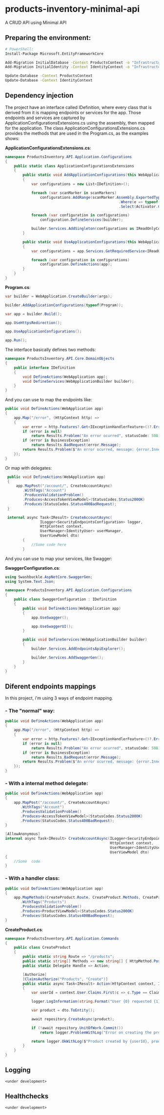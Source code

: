 # products-inventory-minimal-api
A CRUD API using Minimal API

## Preparing the environment:

```bash
# PowerShell:
Install-Package Microsoft.EntityFrameworkCore

Add-Migration InitialDatabase -Context ProductsContext -o "Infrastructure/Data/Migrations"
Add-Migration InitialIdentity -Context IdentityContext -o "Infrastructure/Identity/Migrations"

Update-Database -Context ProductsContext
Update-Database -Context IdentityContext
```

## Dependency injection

The project have an interface called IDefinition, where every class that is derived from it is mapping endpoints or services for the app.
Those endpoints and services are captured by ApplicationConfigurationsExtensions.cs using the assembly, then mapped for the application.
The class ApplicationConfigurationsExtensions.cs provides the methods that are used in the Program.cs, as the examples shows:

**ApplicationConfigurationsExtensions.cs**:
```cs
namespace ProductsInventory.API.Application.Configurations
{
    public static class ApplicationConfigurationsExtensions
    {
        public static void AddApplicationConfigurations(this WebApplicationBuilder builder, params Type[] scanMarkers)
        {
            var configurations = new List<IDefinition>();

            foreach (var scanMarker in scanMarkers)
                configurations.AddRange(scanMarker.Assembly.ExportedTypes
                                                    .Where(e => typeof(IDefinition).IsAssignableFrom(e) && e.BaseType is not null)
                                                    .Select(Activator.CreateInstance).Cast<IDefinition>());

            foreach (var configuration in configurations)
                configuration.DefineServices(builder);

            builder.Services.AddSingleton(configurations as IReadOnlyCollection<IDefinition>);
        }

        public static void UseApplicationConfigurations(this WebApplication app)
        {
            var configurations = app.Services.GetRequiredService<IReadOnlyCollection<IDefinition>>();

            foreach (var configuration in configurations)
                configuration.DefineActions(app);
        }
    }
}
```

**Program.cs**:

```cs
var builder = WebApplication.CreateBuilder(args);

builder.AddApplicationConfigurations(typeof(Program));

var app = builder.Build();

app.UseHttpsRedirection();

app.UseApplicationConfigurations();

app.Run();
```

The interface basically defines two methods:

```cs
namespace ProductsInventory.API.Core.DomainObjects
{
    public interface IDefinition
    {
        void DefineActions(WebApplication app);
        void DefineServices(WebApplicationBuilder builder);
    }
}
```

And you can use to map the endpoints like: 
```cs
public void DefineActions(WebApplication app)
{
    app.Map("/error", (HttpContext http) =>
    {
        var error = http.Features?.Get<IExceptionHandlerFeature>()?.Error;
        if (error is null)
            return Results.Problem("An error ocurred", statusCode: 500);
        if (error is BusinessException)
            return Results.BadRequest(error.Message);
        return Results.Problem($"An error ocurred, message: {error.InnerException?.Message ?? error.Message}", statusCode: 500);
    });
}
```

Or map with delegates:
```cs
 public void DefineActions(WebApplication app)
 {
     app.MapPost("/account/", CreateAccountAsync)
        .WithTags("Account")
        .ProducesValidationProblem()
        .Produces<AccessTokenViewModel>(StatusCodes.Status200OK)
        .Produces(StatusCodes.Status400BadRequest);
 }

 internal async Task<IResult> CreateAccountAsync(
                ILogger<SecurityEndpointsConfiguration> logger,
                HttpContext context, 
                UserManager<IdentityUser> userManager, 
                UserViewModel dto)
        {
            //Some code here
        }
```

And you can use to map your services, like Swagger:

**SwaggerConfiguration.cs**:
```cs
using Swashbuckle.AspNetCore.SwaggerGen;
using System.Text.Json;

namespace ProductsInventory.API.Application.Configurations
{
    public class SwaggerConfiguration : IDefinition
    {
        public void DefineActions(WebApplication app)
        {
            app.UseSwagger();

            app.UseSwaggerUI();
        }

        public void DefineServices(WebApplicationBuilder builder)
        {
            builder.Services.AddEndpointsApiExplorer();

            builder.Services.AddSwaggerGen();
        }
    }
}
```

## Diferent endpoints mappings

In this project, i'm using 3 ways of endpoint mapping.

### **- The "normal" way**:
```cs
public void DefineActions(WebApplication app)
{
    app.Map("/error", (HttpContext http) =>
    {
        var error = http.Features?.Get<IExceptionHandlerFeature>()?.Error;
        if (error is null)
            return Results.Problem("An error ocurred", statusCode: 500);
        if (error is BusinessException)
            return Results.BadRequest(error.Message);
        return Results.Problem($"An error ocurred, message: {error.InnerException?.Message ?? error.Message}", statusCode: 500);
    });
}
```

### **- With a internal method delegate**:
```cs
public void DefineActions(WebApplication app)
{
    app.MapPost("/account/", CreateAccountAsync)
       .WithTags("Account")
       .ProducesValidationProblem()
       .Produces<AccessTokenViewModel>(StatusCodes.Status200OK)
       .Produces(StatusCodes.Status400BadRequest);
}

[AllowAnonymous]
internal async Task<IResult> CreateAccountAsync(ILogger<SecurityEndpointsConfiguration> logger, 
                                                HttpContext context, 
                                                UserManager<IdentityUser> userManager,
                                                UserViewModel dto)
{
    //Some  code
}
```

### **- With a handler class**:
```cs
public void DefineActions(WebApplication app)
{
    app.MapMethods(CreateProduct.Route, CreateProduct.Methods, CreateProduct.Handle)
       .WithTags("Products")
       .ProducesValidationProblem()
       .Produces<ProductViewModel>(StatusCodes.Status200OK)
       .Produces(StatusCodes.Status400BadRequest);
}
```

**CreateProduct.cs**:
```cs
namespace ProductsInventory.API.Application.Commands
{
    public class CreateProduct
    {
        public static string Route => "/products";
        public static string[] Methods => new string[] { HttpMethod.Post.ToString() };
        public static Delegate Handle => Action;

        [Authorize]
        [ClaimsAuthorize("Products", "Create")]
        public static async Task<IResult> Action(HttpContext context, IProductsRepository repository, ILogger<CreateProduct> logger, ProductViewModel dto)
        {
            var userId = context.User.Claims.First(c => c.Type == ClaimTypes.NameIdentifier).Value;

            logger.LogInformation(string.Format("User {0} requested {1} with payload: {2}", userId, Route, dto.ToString()));

            var product = dto.ToEntity();

            await repository.CreateAsync(product);

            if (!await repository.UnitOfWork.Commit())
                return logger.ProblemWithLog("Error on creating the product", $", userId: {userId}, payload: {dto}");

            return logger.OkWithLog($"Product created by {userId}, product id: {product.Id}", new ProductViewModel(product));
        }
    }
}
```

## Logging
```
<under development>
```

## Healthchecks
```
<under development>
```
